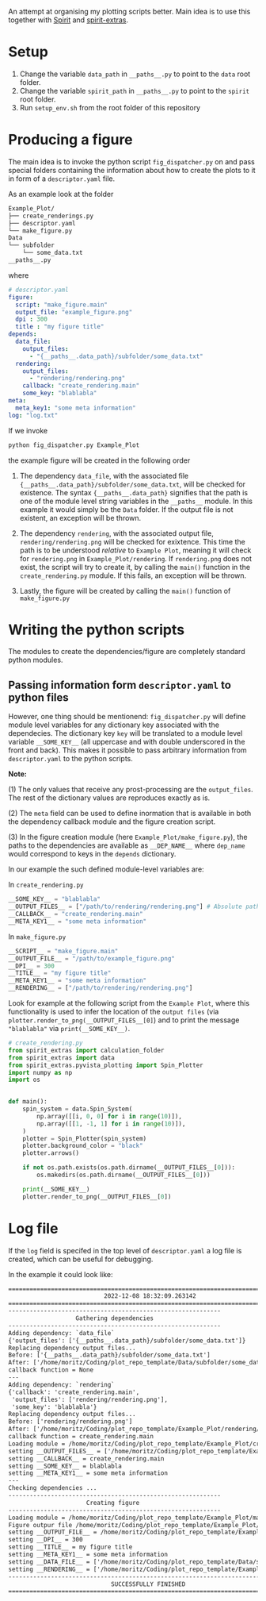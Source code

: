 An attempt at organising my plotting scripts better. Main idea is to use this together with [Spirit](https://github.com/spirit-code/spirit) and [spirit-extras](https://github.com/MSallermann/spirit_extras).

# Setup
1. Change the variable `data_path` in `__paths__.py` to point to the `data` root folder.
2. Change the variable `spirit_path` in `__paths__.py` to point to the `spirit` root folder.
3. Run `setup_env.sh` from the root folder of this repository

# Producing a figure
The main idea is to invoke the python script `fig_dispatcher.py` on and pass special folders containing the information about how to create the plots to it in form of a `descriptor.yaml` file.

As an example look at the folder
```bash
Example_Plot/
├── create_renderings.py
├── descriptor.yaml
└── make_figure.py
Data
└── subfolder
    └── some_data.txt
__paths__.py
```
where
```yaml
# descriptor.yaml
figure: 
  script: "make_figure.main"
  output_file: "example_figure.png"
  dpi : 300
  title : "my figure title"
depends:
  data_file:
    output_files:
      - "{__paths__.data_path}/subfolder/some_data.txt"
  rendering:
    output_files: 
      - "rendering/rendering.png"
    callback: "create_rendering.main"
    some_key: "blablabla"
meta:
  meta_key1: "some meta information"
log: "log.txt"
```

If we invoke

```bash
python fig_dispatcher.py Example_Plot
```
the example figure will be created in the following order
1. The dependency `data_file`, with the associated file `{__paths__.data_path}/subfolder/some_data.txt`, will be checked for existence. The syntax `{__paths__.data_path}` signifies that the path is one of the module level string variables in the `__paths__` module. In this example it would simply be the `Data` folder. If the output file is not existent, an exception will be thrown.

2. The dependency `rendering`, with the associated output file, `rendering/rendering.png` will be checked for exixtence. This time the path is to be understood _relative_ to `Example Plot`, meaning it will check for `rendering.png` in `Example_Plot/rendering`. If `rendering.png` does not exist, the script will try to create it, by calling the `main()` function in the `create_rendering.py` module. If this fails, an exception will be thrown.

3. Lastly, the figure will be created by calling the `main()` function of `make_figure.py` 


# Writing the python scripts
The modules to create the dependencies/figure are completely standard python modules. 

## Passing information form `descriptor.yaml` to python files
However, one thing should be mentionend: `fig_dispatcher.py` will define module level variables for any dictionary key associated with the dependecies. The dictionary key `key` will be translated to a module level variable `__SOME_KEY__` (all uppercase and with double underscored in the front and back). This makes it possible to pass arbitrary information from `descriptor.yaml` to the python scripts.

__Note:__ 

(1) The only values that receive any prost-processing are the `output_files`. The rest of the dictionary values are reproduces exactly as is. 

(2) The `meta` field can be used to define inormation that is available in both the dependency callback module and the figure creation script.

(3) In the figure creation module (here `Example_Plot/make_figure.py`), the paths to the dependencies are available as `__DEP_NAME__` where `dep_name` would correspond to keys in the `depends` dictionary.

In our example the such defined module-level variables are:

In `create_rendering.py`
```python
__SOME_KEY__ = "blablabla"
__OUTPUT_FILES__ = ["/path/to/rendering/rendering.png"] # Absolute path to output file
__CALLBACK__ = "create_rendering.main"
__META_KEY1__ = "some meta information"
```

In `make_figure.py`
```python
__SCRIPT__ = "make_figure.main"
__OUTPUT_FILE__ = "/path/to/example_figure.png"
__DPI__ = 300
__TITLE__ = "my figure title"
__META_KEY1__ = "some meta information"
__RENDERING__ = ["/path/to/rendering/rendering.png"]
```

Look for example at the following script from the `Example Plot`, where this functionality is used to infer the location of the `output files` (via `plotter.render_to_png(__OUTPUT_FILES__[0]`) and to print the message `"blablabla"` via `print(__SOME_KEY__)`.

```python
# create_rendering.py
from spirit_extras import calculation_folder
from spirit_extras import data
from spirit_extras.pyvista_plotting import Spin_Plotter
import numpy as np
import os
 

def main():
    spin_system = data.Spin_System(
        np.array([[i, 0, 0] for i in range(10)]),
        np.array([[1, -1, 1] for i in range(10)]),
    )
    plotter = Spin_Plotter(spin_system)
    plotter.background_color = "black"
    plotter.arrows()

    if not os.path.exists(os.path.dirname(__OUTPUT_FILES__[0])):
        os.makedirs(os.path.dirname(__OUTPUT_FILES__[0]))

    print(__SOME_KEY__)
    plotter.render_to_png(__OUTPUT_FILES__[0])
```

# Log file
If the `log` field is specifed in the top level of `descriptor.yaml` a log file is created, which can be useful for debugging.

In the example it could look like:

```txt
================================================================================
                           2022-12-08 18:32:09.263142                           
================================================================================
------------------------------------------------------------
                   Gathering dependencies                   
------------------------------------------------------------
Adding dependency: `data_file`
{'output_files': ['{__paths__.data_path}/subfolder/some_data.txt']}
Replacing dependency output files...
Before: ['{__paths__.data_path}/subfolder/some_data.txt']
After: ['/home/moritz/Coding/plot_repo_template/Data/subfolder/some_data.txt']
callback function = None
---
Adding dependency: `rendering`
{'callback': 'create_rendering.main',
 'output_files': ['rendering/rendering.png'],
 'some_key': 'blablabla'}
Replacing dependency output files...
Before: ['rendering/rendering.png']
After: ['/home/moritz/Coding/plot_repo_template/Example_Plot/rendering/rendering.png']
callback function = create_rendering.main
Loading module = /home/moritz/Coding/plot_repo_template/Example_Plot/create_rendering.py
setting __OUTPUT_FILES__ = ['/home/moritz/Coding/plot_repo_template/Example_Plot/rendering/rendering.png']
setting __CALLBACK__ = create_rendering.main
setting __SOME_KEY__ = blablabla
setting __META_KEY1__ = some meta information
---
Checking dependencies ...
------------------------------------------------------------
                      Creating figure                       
------------------------------------------------------------
Loading module = /home/moritz/Coding/plot_repo_template/Example_Plot/make_figure.py
Figure outpur file /home/moritz/Coding/plot_repo_template/Example_Plot/example_figure.pngsetting __SCRIPT__ = make_figure.main
setting __OUTPUT_FILE__ = /home/moritz/Coding/plot_repo_template/Example_Plot/example_figure.png
setting __DPI__ = 300
setting __TITLE__ = my figure title
setting __META_KEY1__ = some meta information
setting __DATA_FILE__ = ['/home/moritz/Coding/plot_repo_template/Data/subfolder/some_data.txt']
setting __RENDERING__ = ['/home/moritz/Coding/plot_repo_template/Example_Plot/rendering/rendering.png']
--------------------------------------------------------------------------------
                             SUCCESSFULLY FINISHED                              
================================================================================
```